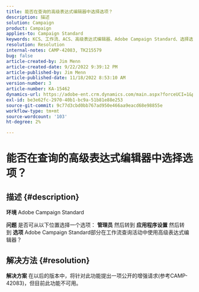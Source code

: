 ```yaml
---
title: 能否在查询的高级表达式编辑器中选择选项？
description: 描述
solution: Campaign
product: Campaign
applies-to: Campaign Standard
keywords: KCS、工作流、ACS、高级表达式编辑器、Adobe Campaign Standard、选择选项、查询、解决方法
resolution: Resolution
internal-notes: CAMP-42083, TK215579
bug: false
article-created-by: Jim Menn
article-created-date: 9/22/2022 9:39:12 PM
article-published-by: Jim Menn
article-published-date: 11/18/2022 8:53:10 AM
version-number: 3
article-number: KA-15462
dynamics-url: https://adobe-ent.crm.dynamics.com/main.aspx?forceUCI=1&pagetype=entityrecord&etn=knowledgearticle&id=3f6ed8fb-be3a-ed11-9db1-0022480866ad
exl-id: be3e62fc-2970-40b1-bc9a-51b81e88e253
source-git-commit: 9c77d3cbd0bb767ad950e466aa9eacd68e98855e
workflow-type: tm+mt
source-wordcount: '103'
ht-degree: 2%

---
```


# 能否在查询的高级表达式编辑器中选择选项？

## 描述 {#description}


<b>环境</b>
Adobe Campaign Standard

<b>问题</b>
是否可从以下位置选择一个选项： <b>管理员</b> 然后转到 <b>应用程序设置</b> 然后转到 <b>选项</b> Adobe Campaign Standard部分在工作流查询活动中使用高级表达式编辑器？


## 解决方法 {#resolution}


<b>解决方案</b>
在以后的版本中，将针对此功能提出一项公开的增强请求(参考CAMP-42083)，但目前此功能不可用。

